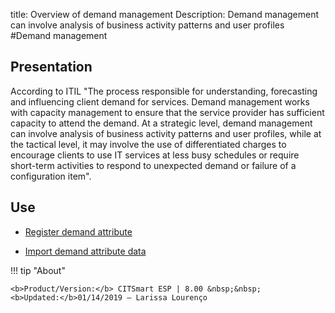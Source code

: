 title: Overview of demand management
Description: Demand management can involve analysis of business activity patterns and user profiles
#Demand management

Presentation
----------------

According to ITIL "The process responsible for understanding, forecasting and
influencing client demand for services. Demand management works with capacity
management to ensure that the service provider has sufficient capacity to attend
the demand. At a strategic level, demand management can involve analysis of
business activity patterns and user profiles, while at the tactical level, it
may involve the use of differentiated charges to encourage clients to use IT
services at less busy schedules or require short-term activities to respond to
unexpected demand or failure of a configuration item".

Use
-------

- [Register demand attribute](https://docs-dev.citsmart.com/en/site/citsmart-esp-8/processes/demand/use/register-demand-attribute.html)

- [Import demand attribute data](https://docs-dev.citsmart.com/en/site/citsmart-esp-8/processes/demand/use/import-demand-attibute-data.html)

!!! tip "About"

    <b>Product/Version:</b> CITSmart ESP | 8.00 &nbsp;&nbsp;
    <b>Updated:</b>01/14/2019 – Larissa Lourenço

